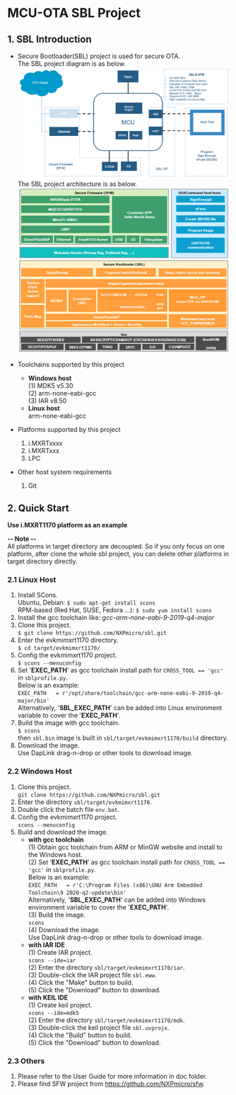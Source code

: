 # MCU-OTA SBL Project

## 1. SBL Introduction

- Secure Bootloader(SBL) project is used for secure OTA.  
  The SBL project diagram is as below.  
  ![](./pic/sbl_diagram.PNG)  
  The SBL project architecture is as below.  
  ![](./pic/sbl_architecture.PNG)  

- Toolchains supported by this project  
  * __Windows host__  
    (1) MDK5 v5.30  
    (2) arm-none-eabi-gcc  
    (3) IAR v8.50  
  * __Linux host__  
    arm-none-eabi-gcc

- Platforms supported by this project  
  1. i.MXRTxxxx  
  2. i.MXRTxxx  
  3. LPC
  
- Other host system requirements
  1. Git

## 2. Quick Start
**Use i.MXRT1170 platform as an example**  

**-- Note --**  
All platforms in target directory are decoupled. So if you only focus on one platform, after clone the whole sbl project, you can delete other platforms in target directory directly.

### 2.1 Linux Host

1. Install SCons.  
   Ubuntu, Debian: `$ sudo apt-get install scons`  
   RPM-based (Red Hat, SUSE, Fedora ...): `$ sudo yum install scons`
2. Install the gcc toolchain like: *gcc-arm-none-eabi-9-2019-q4-major*
3. Clone this project.  
   `$ git clone https://github.com/NXPmicro/sbl.git`
4. Enter the evkmimxrt1170 directory.  
   `$ cd target/evkmimxrt1170/`
5. Config the evkmimxrt1170 project.  
   `$ scons --menuconfig`
6. Set '**EXEC_PATH**' as gcc toolchain install path for `CROSS_TOOL == 'gcc'` in `sblprofile.py`.  
   Below is an example:  
   `EXEC_PATH   = r'/opt/share/toolchain/gcc-arm-none-eabi-9-2019-q4-major/bin'`  
   Alternatively, '**SBL_EXEC_PATH**' can be added into Linux environment variable to cover the '**EXEC_PATH**'.
7. Build the image with gcc toolchain.  
   `$ scons`  
   then `sbl.bin` image is built in `sbl/target/evkmimxrt1170/build` directory.
8. Download the image.  
   Use DapLink drag-n-drop or other tools to download image.

### 2.2 Windows Host

1. Clone this project.  
   `git clone https://github.com/NXPmicro/sbl.git`
2. Enter the directory `sbl/target/evkmimxrt1170`.
3. Double click the batch file `env.bat`.
4. Config the evkmimxrt1170 project.  
   `scons --menuconfig`
5. Build and download the image.  
    * __with gcc toolchain__  
	(1) Obtain gcc toolchain from ARM or MinGW website and install to the Windows host.  
	(2) Set '**EXEC_PATH**' as gcc toolchain install path for `CROSS_TOOL == 'gcc'` in `sblprofile.py`.  
	    Below is an example:  
        `EXEC_PATH   = r'C:\Program Files (x86)\GNU Arm Embedded Toolchain\9 2020-q2-update\bin'`  
        Alternatively, '**SBL_EXEC_PATH**' can be added into Windows environment variable to cover the '**EXEC_PATH**'.  
	(3) Build the image.  
        `scons`  
	(4) Download the image.  
        Use DapLink drag-n-drop or other tools to download image.  
    * __with IAR IDE__  
    (1) Create IAR project.  
	    `scons --ide=iar`  
	(2) Enter the directory `sbl/target/evkmimxrt1170/iar`.  
	(3) Double-click the IAR project file `sbl.eww`.  
	(4) Click the "Make" button to build.  
	(5) Click the "Download" button to download.  
	* __with KEIL IDE__  
	(1) Create keil project.  
	    `scons --ide=mdk5`  
	(2) Enter the directory `sbl/target/evkmimxrt1170/mdk`.  
	(3) Double-click the keil project file `sbl.uvprojx`.  
	(4) Click the "Build" button to build.  
	(5) Click the "Download" button to download.

### 2.3 Others	

1. Please refer to the User Guide for more information in doc folder.
2. Please find SFW project from https://github.com/NXPmicro/sfw.
